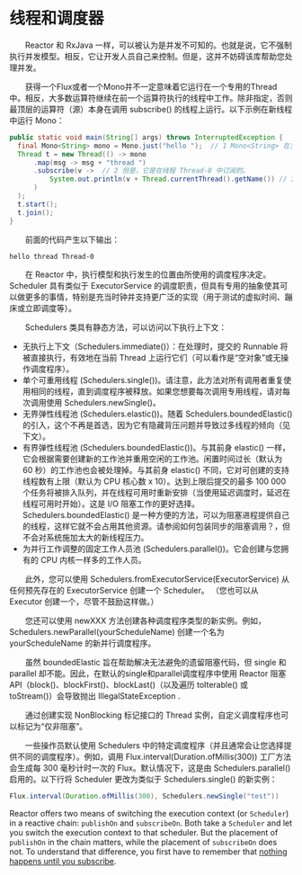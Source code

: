 # 线程和调度器

&emsp;&emsp;Reactor 和 RxJava 一样，可以被认为是并发不可知的。也就是说，它不强制执行并发模型。相反，它让开发人员自己来控制。但是，这并不妨碍该库帮助您处理并发。

&emsp;&emsp;获得一个Flux或者一个Mono并不一定意味着它运行在一个专用的Thread中。相反，大多数运算符继续在前一个运算符执行的线程中工作。除非指定，否则最顶层的运算符（源）本身在调用 subscribe() 的线程上运行。以下示例在新线程中运行 Mono：

```java
public static void main(String[] args) throws InterruptedException {
  final Mono<String> mono = Mono.just("hello ");  // 1 Mono<String> 在主线程中组装。
  Thread t = new Thread(() -> mono
      .map(msg -> msg + "thread ")
      .subscribe(v ->  // 2 但是，它是在线程 Thread-0 中订阅的。
          System.out.println(v + Thread.currentThread().getName()) // 3 因此，map 和 onNext 回调实际上都在 Thread-0 中运行
      )
  );
  t.start();
  t.join();
}
```

&emsp;&emsp;前面的代码产生以下输出：

```bash
hello thread Thread-0
```

&emsp;&emsp;在 Reactor 中，执行模型和执行发生的位置由所使用的调度程序决定。Scheduler 具有类似于 ExecutorService 的调度职责，但具有专用的抽象使其可以做更多的事情，特别是充当时钟并支持更广泛的实现（用于测试的虚拟时间、蹦床或立即调度等）。

&emsp;&emsp;Schedulers 类具有静态方法，可以访问以下执行上下文：

- 无执行上下文（Schedulers.immediate()）：在处理时，提交的 Runnable 将被直接执行，有效地在当前 Thread 上运行它们（可以看作是“空对象”或无操作调度程序）。
- 单个可重用线程 (Schedulers.single())。请注意，此方法对所有调用者重复使用相同的线程，直到调度程序被释放。如果您想要每次调用专用线程，请对每次调用使用 Schedulers.newSingle()。
- 无界弹性线程池 (Schedulers.elastic())。随着 Schedulers.boundedElastic() 的引入，这个不再是首选，因为它有隐藏背压问题并导致过多线程的倾向（见下文）。
- 有界弹性线程池 (Schedulers.boundedElastic())。与其前身 elastic() 一样，它会根据需要创建新的工作池并重用空闲的工作池。闲置时间过长（默认为 60 秒）的工作池也会被处理掉。与其前身 elastic() 不同，它对可创建的支持线程数有上限（默认为 CPU 核心数 x 10）。达到上限后提交的最多 100 000 个任务将被排入队列，并在线程可用时重新安排（当使用延迟调度时，延迟在线程可用时开始）。这是 I/O 阻塞工作的更好选择。 Schedulers.boundedElastic() 是一种方便的方法，可以为阻塞进程提供自己的线程，这样它就不会占用其他资源。请参阅如何包装同步的阻塞调用？，但不会对系统施加太大的新线程压力。
- 为并行工作调整的固定工作人员池 (Schedulers.parallel())。它会创建与您拥有的 CPU 内核一样多的工作人员。

&emsp;&emsp;此外，您可以使用 Schedulers.fromExecutorService(ExecutorService) 从任何预先存在的 ExecutorService 创建一个 Scheduler。 （您也可以从 Executor 创建一个，尽管不鼓励这样做。）

&emsp;&emsp;您还可以使用 newXXX 方法创建各种调度程序类型的新实例。例如，Schedulers.newParallel(yourScheduleName) 创建一个名为 yourScheduleName 的新并行调度程序。

&emsp;&emsp;虽然 boundedElastic 旨在帮助解决无法避免的遗留阻塞代码，但 single 和 parallel 却不能。因此，在默认的single和parallel调度程序中使用 Reactor 阻塞 API（block()、blockFirst()、blockLast()（以及遍历 toIterable() 或 toStream()）会导致抛出 IllegalStateException .

&emsp;&emsp;通过创建实现 NonBlocking 标记接口的 Thread 实例，自定义调度程序也可以标记为“仅非阻塞”。

&emsp;&emsp;一些操作员默认使用 Schedulers 中的特定调度程序（并且通常会让您选择提供不同的调度程序）。例如，调用 Flux.interval(Duration.ofMillis(300)) 工厂方法会生成每 300 毫秒计时一次的 Flux<Long>。默认情况下，这是由 Schedulers.parallel() 启用的。以下行将 Scheduler 更改为类似于 Schedulers.single() 的新实例：

```java
Flux.interval(Duration.ofMillis(300), Schedulers.newSingle("test"))
```





Reactor offers two means of switching the execution context (or `Scheduler`) in a reactive chain: `publishOn` and `subscribeOn`. Both take a `Scheduler` and let you switch the execution context to that scheduler. But the placement of `publishOn` in the chain matters, while the placement of `subscribeOn` does not. To understand that difference, you first have to remember that [nothing happens until you subscribe](https://projectreactor.io/docs/core/release/reference/#reactive.subscribe).